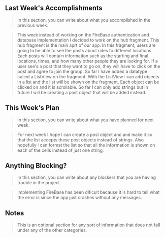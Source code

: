 ## Last Week's Accomplishments

> In this section, you can write about what you accomplished in the previous week.

> This week instead of working on the FireBase authentication and database implementation I decided to work on the hub fragment. This hub fragment is the main aprt of our app. In this fragment, users are going to be able to see the posts about rides to different locations. Each posts will contain information such as the starting and final locations, times, and how many other people they are looking for. If a user see's a post that they want to go on, they will have to click on the post and agree to join the group. So far I have added a datatype called a ListView on the fragment. With the ListView I can add objects in a list and the list will be shown on the fragment. Each object can be clicked on and it is scrollable. So far I can only add strings but in future I will be creating a post object that will be added instead. 

## This Week's Plan

> In this section, you can write about what you have planned for next week.

> For next week I hope I can create a post object and and make it so that the list accepts these post objects instead of strings. Also hopefully I can format the list so that all the information is shown on each of the cells instead of just one string.

## Anything Blocking?

> In this section, you can write about any blockers that you are having trouble in the project.

> Implementing FireBase has been dificult because it is hard to tell what the error is since the app just crashes without any messages.

## Notes

> This is an optional section for any sort of information that does not fall under any of the other categories.
